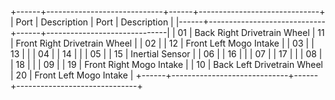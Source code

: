 +------+-----------------------------+------+------------------------------+
| Port | Description                 | Port | Description                  |
|------+-----------------------------+------+------------------------------|
|  01  | Back Right Drivetrain Wheel |  11  | Front Right Drivetrain Wheel |
|  02  |                             |  12  | Front Left Mogo Intake       |
|  03  |                             |  13  |                              |
|  04  |                             |  14  |                              |
|  05  |                             |  15  | Inertial Sensor              |
|  06  |                             |  16  |                              |
|  07  |                             |  17  |                              |
|  08  |                             |  18  |                              |
|  09  |                             |  19  | Front Right Mogo Intake      |
|  10  | Back Left Drivetrain Wheel  |  20  | Front Left Mogo Intake       |
+------+-----------------------------+------+------------------------------+
